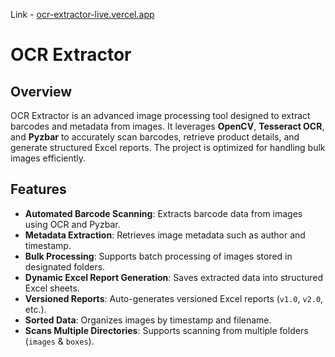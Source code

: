 Link - [ocr-extractor-live.vercel.app](https://ocr-extractor-live.vercel.app)

# OCR Extractor

## Overview
OCR Extractor is an advanced image processing tool designed to extract barcodes and metadata from images. It leverages **OpenCV**, **Tesseract OCR**, and **Pyzbar** to accurately scan barcodes, retrieve product details, and generate structured Excel reports. The project is optimized for handling bulk images efficiently.

## Features
- **Automated Barcode Scanning**: Extracts barcode data from images using OCR and Pyzbar.
- **Metadata Extraction**: Retrieves image metadata such as author and timestamp.
- **Bulk Processing**: Supports batch processing of images stored in designated folders.
- **Dynamic Excel Report Generation**: Saves extracted data into structured Excel sheets.
- **Versioned Reports**: Auto-generates versioned Excel reports (`v1.0`, `v2.0`, etc.).
- **Sorted Data**: Organizes images by timestamp and filename.
- **Scans Multiple Directories**: Supports scanning from multiple folders (`images` & `boxes`).
